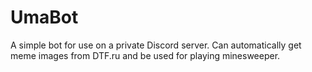 # UmaBot
A simple bot for use on a private Discord server. Can automatically get meme images from DTF.ru and be used for playing minesweeper.
